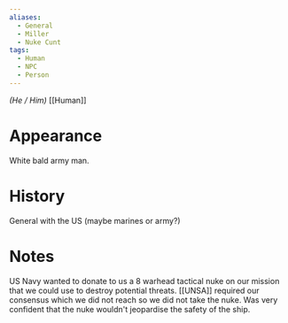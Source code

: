 ```yaml
---
aliases:
  - General
  - Miller
  - Nuke Cunt
tags:
  - Human
  - NPC
  - Person
---
```

*(He / Him)*
[[Human]]
# Appearance
White bald army man.

# History
General with the US (maybe marines or army?)

# Notes
US Navy wanted to donate to us a 8 warhead tactical nuke on our mission that we could use to destroy potential threats. [[UNSA]] required our consensus which we did not reach so we did not take the nuke.
Was very confident that the nuke wouldn't jeopardise the safety of the ship.